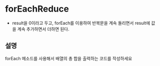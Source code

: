 # forEachReduce

- result을 0이라고 두고, forEach를 이용하여 반복문을 계속 돌리면서 result에 값을 계속 추가하면서 더하면 된다.

## 설명

forEach 메소드를 사용해서 배열의 총 합을 출력하는 코드를 작성하세요
